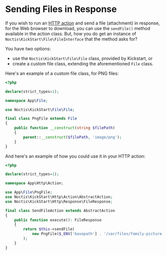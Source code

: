 # Sending Files in Response

If you wish to run an [HTTP action](../HTTP.md) and send a file (attachment) in response, for the Web browser to download,
you can use the `sendFile()` method available in the action class. But, how you do get an instance of
`Noctis\KickStart\File\FileInterface` that the method asks for?

You have two options:
* use the `Noctis\KickStart\File\File` class, provided by Kickstart, or
* create a custom file class, extending the aforementioned `File` class.

Here's an example of a custom file class, for PNG files:

```php
<?php

declare(strict_types=1);

namespace App\File;

use Noctis\KickStart\File\File;

final class PngFile extends File
{
    public function __construct(string $filePath)
    {
        parent::__construct($filePath, 'image/png');
    }
}
```

And here's an example of how you could use it in your HTTP action:

```php
<?php

declare(strict_types=1);

namespace App\Http\Action;

use App\File\PngFile;
use Noctis\KickStart\Http\Action\AbstractAction;
use Noctis\KickStart\Http\Response\FileResponse;

final class SendFileAction extends AbstractAction
{
    public function execute(): FileResponse
    {
        return $this->sendFile(
            new PngFile($_ENV['basepath'] . '/var/files/family-picture.png')
        );
    }
}
```
